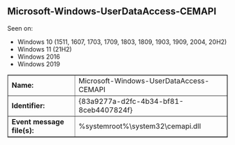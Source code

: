 ## Microsoft-Windows-UserDataAccess-CEMAPI

Seen on:
* Windows 10 (1511, 1607, 1703, 1709, 1803, 1809, 1903, 1909, 2004, 20H2)
* Windows 11 (21H2)
* Windows 2016
* Windows 2019

<table border="1" class="docutils">
  <tbody>
    <tr>
      <td><b>Name:</b></td>
      <td>Microsoft-Windows-UserDataAccess-CEMAPI</td>
    </tr>
    <tr>
      <td><b>Identifier:</b></td>
      <td>{83a9277a-d2fc-4b34-bf81-8ceb4407824f}</td>
    </tr>
    <tr>
      <td><b>Event message file(s):</b></td>
      <td>%systemroot%\system32\cemapi.dll</td>
    </tr>
  </tbody>
</table>

&nbsp;

